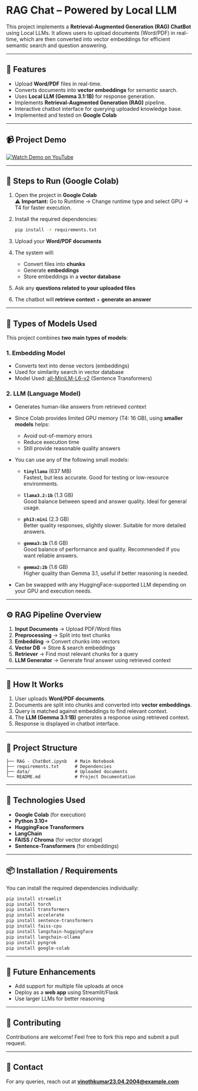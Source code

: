 # RAG Chat – Powered by Local LLM

This project implements a **Retrieval-Augmented Generation (RAG) ChatBot** using Local LLMs. It allows users to upload documents (Word/PDF) in real-time, which are then converted into vector embeddings for efficient semantic search and question answering.

---

## 🚀 Features

- Upload **Word/PDF** files in real-time.
- Converts documents into **vector embeddings** for semantic search.
- Uses **Local LLM (Gemma 3.1:1B)** for response generation.
- Implements **Retrieval-Augmented Generation (RAG)** pipeline.
- Interactive chatbot interface for querying uploaded knowledge base.
- Implemented and tested on **Google Colab**

---

## 📹 Project Demo

[![Watch Demo on YouTube](https://img.youtube.com/vi/d3EUEMFl8vc/0.jpg)](https://youtu.be/d3EUEMFl8vc)

---

## 📌 Steps to Run (Google Colab)

1. Open the project in **Google Colab**  
   ⚠️ **Important:** Go to Runtime → Change runtime type and select GPU → T4 for faster execution.

2. Install the required dependencies:
   ```bash
   pip install -r requirements.txt
   ```

3. Upload your **Word/PDF documents**

4. The system will:
   - Convert files into **chunks**
   - Generate **embeddings**
   - Store embeddings in a **vector database**

5. Ask any **questions related to your uploaded files**

6. The chatbot will **retrieve context** + **generate an answer**

---

## 🧩 Types of Models Used

This project combines **two main types of models**:

### 1. Embedding Model
- Converts text into dense vectors (embeddings)
- Used for similarity search in vector database  
- Model Used: [all-MiniLM-L6-v2](https://huggingface.co/sentence-transformers/all-MiniLM-L6-v2) (Sentence Transformers)

### 2. LLM (Language Model)
- Generates human-like answers from retrieved context
- Since Colab provides limited GPU memory (T4: 16 GB), using **smaller models** helps:
  - Avoid out-of-memory errors
  - Reduce execution time
  - Still provide reasonable quality answers

- You can use any of the following small models:

  - **`tinyllama`** (637 MB)  
    Fastest, but less accurate. Good for testing or low-resource environments.

  - **`llama3.2:1b`** (1.3 GB)  
    Good balance between speed and answer quality. Ideal for general usage.

  - **`phi3:mini`** (2.3 GB)  
    Better quality responses, slightly slower. Suitable for more detailed answers.

  - **`gemma3:1b`** (1.6 GB)  
    Good balance of performance and quality. Recommended if you want reliable answers.

  - **`gemma2:2b`** (1.6 GB)  
    Higher quality than Gemma 3.1, useful if better reasoning is needed.

- Can be swapped with any HuggingFace-supported LLM depending on your GPU and execution needs.

---

## ⚙️ RAG Pipeline Overview

1. **Input Documents** → Upload PDF/Word files  
2. **Preprocessing** → Split into text chunks  
3. **Embedding** → Convert chunks into vectors  
4. **Vector DB** → Store & search embeddings  
5. **Retriever** → Find most relevant chunks for a query  
6. **LLM Generator** → Generate final answer using retrieved context  

---

## 📝 How It Works

1. User uploads **Word/PDF documents**.
2. Documents are split into chunks and converted into **vector embeddings**.
3. Query is matched against embeddings to find relevant context.
4. The **LLM (Gemma 3.1:1B)** generates a response using retrieved context.
5. Response is displayed in chatbot interface.

---

## 📂 Project Structure

```
├── RAG - ChatBot.ipynb   # Main Notebook
├── requirements.txt      # Dependencies
├── data/                 # Uploaded documents
└── README.md             # Project Documentation
```

---

## 🔧 Technologies Used

- **Google Colab** (for execution)
- **Python 3.10+**
- **HuggingFace Transformers**
- **LangChain** 
- **FAISS / Chroma** (for vector storage)
- **Sentence-Transformers** (for embeddings)

---

## 📦 Installation / Requirements

You can install the required dependencies individually:

```bash
pip install streamlit
pip install torch
pip install transformers
pip install accelerate
pip install sentence-transformers
pip install faiss-cpu
pip install langchain-huggingface
pip install langchain-ollama
pip install pyngrok
pip install google-colab
```

---

## 📜 Future Enhancements

- Add support for multiple file uploads at once
- Deploy as a **web app** using Streamlit/Flask
- Use larger LLMs for better reasoning

---

## 🤝 Contributing

Contributions are welcome! Feel free to fork this repo and submit a pull request.

---

## 📧 Contact

For any queries, reach out at **vinothkumar23.04.2004@example.com**
